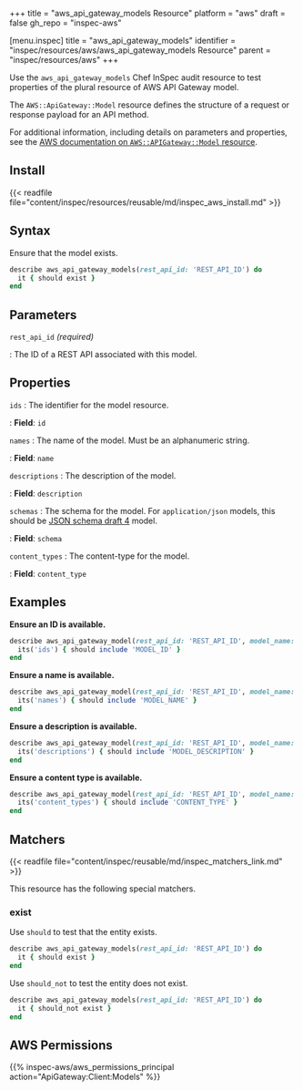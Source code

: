 +++
title = "aws_api_gateway_models Resource"
platform = "aws"
draft = false
gh_repo = "inspec-aws"

[menu.inspec]
title = "aws_api_gateway_models"
identifier = "inspec/resources/aws/aws_api_gateway_models Resource"
parent = "inspec/resources/aws"
+++

Use the `aws_api_gateway_models` Chef InSpec audit resource to test properties of the plural resource of AWS API Gateway model.

The `AWS::ApiGateway::Model` resource defines the structure of a request or response payload for an API method.

For additional information, including details on parameters and properties, see the [AWS documentation on `AWS::APIGateway::Model` resource](https://docs.aws.amazon.com/AWSCloudFormation/latest/UserGuide/aws-resource-apigateway-model.html).

## Install

{{< readfile file="content/inspec/resources/reusable/md/inspec_aws_install.md" >}}

## Syntax

Ensure that the model exists.

```ruby
describe aws_api_gateway_models(rest_api_id: 'REST_API_ID') do
  it { should exist }
end
```

## Parameters

`rest_api_id` _(required)_

: The ID of a REST API associated with this model.

## Properties

`ids`
: The identifier for the model resource.

: **Field**: `id`

`names`
: The name of the model. Must be an alphanumeric string.

: **Field**: `name`

`descriptions`
: The description of the model.

: **Field**: `description`

`schemas`
: The schema for the model. For `application/json` models, this should be [JSON schema draft 4](https://tools.ietf.org/html/draft-zyp-json-schema-04) model.

: **Field**: `schema`

`content_types`
: The content-type for the model.

: **Field**: `content_type`

## Examples

**Ensure an ID is available.**

```ruby
describe aws_api_gateway_model(rest_api_id: 'REST_API_ID', model_name: 'MODEL_NAME') do
  its('ids') { should include 'MODEL_ID' }
end
```

**Ensure a name is available.**

```ruby
describe aws_api_gateway_model(rest_api_id: 'REST_API_ID', model_name: 'MODEL_NAME') do
  its('names') { should include 'MODEL_NAME' }
end
```

**Ensure a description is available.**

```ruby
describe aws_api_gateway_model(rest_api_id: 'REST_API_ID', model_name: 'MODEL_NAME') do
  its('descriptions') { should include 'MODEL_DESCRIPTION' }
end
```

**Ensure a content type is available.**

```ruby
describe aws_api_gateway_model(rest_api_id: 'REST_API_ID', model_name: 'MODEL_NAME') do
  its('content_types') { should include 'CONTENT_TYPE' }
end
```

## Matchers

{{< readfile file="content/inspec/reusable/md/inspec_matchers_link.md" >}}

This resource has the following special matchers.

### exist

Use `should` to test that the entity exists.

```ruby
describe aws_api_gateway_models(rest_api_id: 'REST_API_ID') do
  it { should exist }
end
```

Use `should_not` to test the entity does not exist.

```ruby
describe aws_api_gateway_models(rest_api_id: 'REST_API_ID') do
  it { should_not exist }
end
```

## AWS Permissions

{{% inspec-aws/aws_permissions_principal action="ApiGateway:Client:Models" %}}
